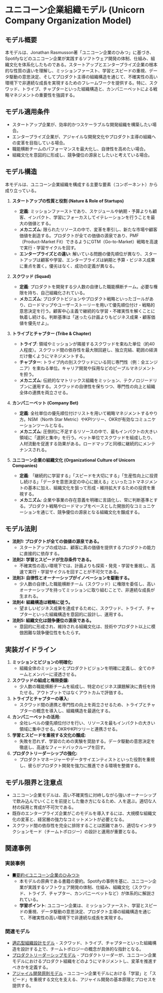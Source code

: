 # ユニコーン企業組織モデル (Unicorn Company Organization Model)

## モデル概要
本モデルは、Jonathan Rasmusson著「ユニコーン企業のひみつ」に基づき、Spotifyなどのユニコーン企業が実践するソフトウェア開発の体制、仕組み、組織文化を体系化したものである。スタートアップとエンタープライズ企業の根本的な性質の違いを理解し、ミッションファースト、学習とスピードの重視、データ駆動の意思決定、そしてプロダクト主導の組織構造を通じて、不確実性の高い環境下で非連続な成長を実現するためのフレームワークを提供する。特に、スクワッド、トライブ、チャプターといった組織構造と、カンパニーベットによる戦略マネジメントの重要性を強調する。

## モデル適用条件
- スタートアップ企業が、効率的かつスケーラブルな開発組織を構築したい場合。
- エンタープライズ企業が、アジャイルな開発文化やプロダクト主導の組織への変革を目指している場合。
- 職能横断チームのパフォーマンスを最大化し、自律性を高めたい場合。
- 組織文化を意図的に形成し、競争優位の源泉としたいと考えている場合。

## モデル構造
本モデルは、ユニコーン企業組織を構成する主要な要素（コンポーネント）から成り立っている。

1.  **スタートアップの性質と役割 (Nature & Role of Startups)**
    -   **定義**: ミッションファーストであり、スケジュールや納期・予算よりも顧客、インパクト、学習にフォーカスしてイテレーションを行うことを最大の価値とする。
    -   **メカニズム**: 限られたリソースの中で、変革を牽引し、新たな市場や顧客価値を創造する。プロダクトが全ての価値の源泉であり、PMF（Product-Market Fit）できるようにGTM（Go-to-Market）戦略を高速で実行・学習サイクルを回す。
    -   **エンタープライズとの違い**: 解いている問題の優先順位が異なり、スタートアップは顧客や学習、エンタープライズは納期と予算・ビジネス成果に重点を置く。優劣はなく、成功の定義が異なる。

2.  **スクワッド (Squad)**
    -   **定義**: プロダクトを開発する少人数の自律した職能横断チーム。必要な権限を持ち、自己組織化されている。
    -   **メカニズム**: プロダクトビジョンやプロダクト戦略といったゴールがあり、ロードマップやユーザーストーリーを用いて優先順位付け・戦略的意思決定を行う。顧客中心主義で継続的な学習・不確実性を解くことに執着し続ける。判断基準は「迷ったら計画よりもビジネス成果・顧客価値を優先せよ」。

3.  **トライブとチャプター (Tribe & Chapter)**
    -   **トライブ**: 領域やミッションが隣接するスクワッドを束ねた単位（約40人程度）。スクワッド間の依存性を最大限回避し、独立完結、範囲の経済だけ働くようにマネジメントする。
    -   **チャプター**: トライブ内の別スクワッドにいる同じ専門性（例：全エンジニア）を束ねる単位。キャリア開発や採用などのピープルマネジメントを担う。
    -   **メカニズム**: 伝統的なマトリックス組織をミッション、テクノロジードリブンに運用する。スクワッドの自律性を保ちつつ、専門性の向上と組織全体の連携を両立させる。

4.  **カンパニーベット (Company Bet)**
    -   **定義**: 全社単位の優先順位付けリストを用いて戦略マネジメントするやり方。NSM（North Star Metric）やKPIツリー、OKRが有効なコミュニケーションツールとなる。
    -   **メカニズム**: 圧倒的に不足するリソースの中で、最もインパクトの大きい領域に「選択と集中」を行う。ベット単位でスクワッドを組成したり、人材流動を促進する効果がある。ロードマップと同様に継続的にメンテナンスされる。

5.  **ユニコーン企業の組織文化 (Organizational Culture of Unicorn Companies)**
    -   **定義**: 「継続的に学習する」「スピードを大切にする」「生産性向上に投資し続ける」「データを意思決定の中心に据える」といったコトマネジメントの基本に加え、組織文化を狙って形成・維持拡大するための投資を重視する。
    -   **メカニズム**: 企業や事業の存在意義を明確に言語化し、常に判断基準とする。プロダクト戦略やロードマップをベースとした開放的なコミュニケーションを通じて、競争優位の源泉となる組織文化を醸成する。

## モデル法則
- **法則1: プロダクトが全ての価値の源泉である。**
  -   スタートアップの成功は、顧客に真の価値を提供するプロダクトの能力に直接的に依存する。
- **法則2: 学習とスピードが生存条件である。**
  -   不確実性の高い環境下では、計画よりも探索・発見・学習を重視し、高速で実行・学習サイクルを回すことが不可欠である。
- **法則3: 自律性とオーナーシップがイノベーションを駆動する。**
  -   少人数の自律した職能横断チーム（スクワッド）に権限を委任し、高いオーナーシップを持ってミッションに取り組むことで、非連続な成長が生まれる。
- **法則4: 組織構造は戦略に従う。**
  -   望ましいビジネス成果を達成するために、スクワッド、トライブ、チャプターといった組織構造を意図的に設計し、運用する。
- **法則5: 組織文化は競争優位の源泉である。**
  -   意図的に形成され、維持される組織文化は、技術やプロダクト以上に模倣困難な競争優位性をもたらす。

## 実装ガイドライン
1.  **ミッションとビジョンの明確化:**
    -   組織全体のミッションとプロダクトビジョンを明確に定義し、全てのチームとメンバーに浸透させる。
2.  **スクワッドの組成と権限委譲:**
    -   少人数の職能横断チームを組成し、特定のビジネス課題解決に責任を持たせる。アウトプットではなくアウトカムで評価する。
3.  **トライブとチャプターの導入:**
    -   スクワッド間の連携と専門性の向上を両立させるため、トライブとチャプターの概念を導入し、組織構造を最適化する。
4.  **カンパニーベットの活用:**
    -   全社レベルの優先順位付けを行い、リソースを最もインパクトの大きい領域に集中させる。OKRやKPIツリーと連携させる。
5.  **学習とスピードを重視する文化の醸成:**
    -   失敗を恐れず、学習のための実験を奨励する。データ駆動の意思決定を徹底し、高速なフィードバックループを回す。
6.  **プロダクトリーダーシップの強化:**
    -   プロダクトマネージャーやデータサイエンティストといった役割を重視し、彼らがプロダクト開発を強力に推進できる環境を整備する。

## モデル限界と注意点
- ユニコーン企業モデルは、高い不確実性に対峙しながら強いオーナーシップで飲み込んでいくことを前提とした働き方になるため、人を選ぶ。適切な人材の採用と育成が不可欠である。
- 既存のエンタープライズ企業がこのモデルを導入するには、大規模な組織文化の変革と、経営層の強力なコミットメントが必要となる。
- スクワッド間の依存性を完全に排除することは困難であり、適切なインタラクションモード（チームトポロジー）の設計と運用が重要となる。

## 関連事例

### 実装事例
- [■要約≪ユニコーン企業のひみつ≫](https://ty25148248.hatenablog.com/entry/2024/08/17/100000)
  -   本モデルの原典である書籍の要約。Spotifyの事例を基に、ユニコーン企業が実践するソフトウェア開発の体制、仕組み、組織文化（スクワッド、トライブ、チャプター、カンパニーベットなど）が体系的に解説されている。
  -   **学習ポイント**: ユニコーン企業は、ミッションファースト、学習とスピードの重視、データ駆動の意思決定、プロダクト主導の組織構造を通じて、不確実性の高い環境下で非連続な成長を実現する。

### 関連モデル
- [適応型組織設計モデル](../EngingeeringManager/適応型組織設計モデル.md) - スクワッド、トライブ、チャプターといった組織構造を設計する上で、チームトポロジーの概念が具体的な指針となる。
- [プロダクトリーダーシップモデル](../ProductManager/プロダクトリーダーシップモデル.md) - プロダクトリーダーが、ユニコーン企業モデルにおけるプロダクト組織をどのようにマネジメントし、変革を推進すべきかを定義する。
- [アジャイル開発原則モデル](../EngingeeringManager/アジャイル開発原則モデル.md) - ユニコーン企業モデルにおける「学習」と「スピード」を重視する文化を支える、アジャイル開発の基本原理とプロセスを提供する。
